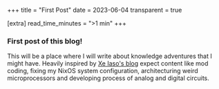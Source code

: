 +++
title = "First Post"
date = 2023-06-04
transparent = true

[extra]
read_time_minutes = ">1 min"
+++

### First post of this blog!

This will be a place where I will write about knowledge adventures that I might have.
Heavily inspired by [Xe Iaso's blog](https://xeiaso.net/blog) expect content like mod coding, fixing my NixOS system configuration,
architecturing weird microprocessors and developing process of analog and digital circuits.
